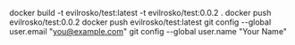 docker build -t evilrosko/test:latest -t evilrosko/test:0.0.2 .
docker push evilrosko/test:0.0.2
docker push evilrosko/test:latest
 git config --global user.email "you@example.com"
  git config --global user.name "Your Name"